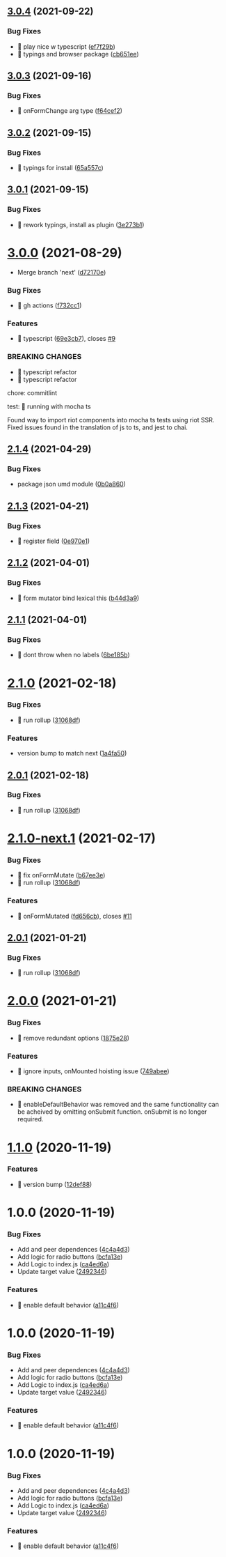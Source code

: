 ## [3.0.4](https://github.com/riot-tools/final-form/compare/v3.0.3...v3.0.4) (2021-09-22)


### Bug Fixes

* 🐛 play nice w typescript ([ef7f29b](https://github.com/riot-tools/final-form/commit/ef7f29b176f17e23732531a561a2c564e3fab160))
* 🐛 typings and browser package ([cb651ee](https://github.com/riot-tools/final-form/commit/cb651eeb7ca839196190fff3d067b694aae6881b))

## [3.0.3](https://github.com/riot-tools/final-form/compare/v3.0.2...v3.0.3) (2021-09-16)


### Bug Fixes

* 🐛 onFormChange arg type ([f64cef2](https://github.com/riot-tools/final-form/commit/f64cef2e844cf241efe054f9442e1c1f549ecac7))

## [3.0.2](https://github.com/riot-tools/final-form/compare/v3.0.1...v3.0.2) (2021-09-15)


### Bug Fixes

* 🐛 typings for install ([65a557c](https://github.com/riot-tools/final-form/commit/65a557c5a8e13b5c65c6360afadd9c64c5c23401))

## [3.0.1](https://github.com/riot-tools/final-form/compare/v3.0.0...v3.0.1) (2021-09-15)


### Bug Fixes

* 🐛 rework typings, install as plugin ([3e273b1](https://github.com/riot-tools/final-form/commit/3e273b10a79f1ea50c438b7e21d8f8790648c568))

# [3.0.0](https://github.com/riot-tools/final-form/compare/v2.1.4...v3.0.0) (2021-08-29)


* Merge branch 'next' ([d72170e](https://github.com/riot-tools/final-form/commit/d72170e519d4ad01ef70c9ab810284c1c8fe49f3))


### Bug Fixes

* 🐛 gh actions ([f732cc1](https://github.com/riot-tools/final-form/commit/f732cc123f959fb4f87fc03cba5ad33384de2807))


### Features

* 🎸 typescript ([69e3cb7](https://github.com/riot-tools/final-form/commit/69e3cb7cb4c5965575c5a9096809845ffed60b90)), closes [#9](https://github.com/riot-tools/final-form/issues/9)


### BREAKING CHANGES

* 🧨 typescript refactor
* 🧨 typescript refactor

chore: commitlint

test: 💍 running with mocha ts

Found way to import riot components into mocha ts tests using riot SSR.
Fixed issues found in the translation of js to ts, and jest to chai.

## [2.1.4](https://github.com/damusix/riot-final-form/compare/v2.1.3...v2.1.4) (2021-04-29)


### Bug Fixes

* package json umd module ([0b0a860](https://github.com/damusix/riot-final-form/commit/0b0a860255811097208f7195af874d34d6c50b23))

## [2.1.3](https://github.com/damusix/riot-final-form/compare/v2.1.2...v2.1.3) (2021-04-21)


### Bug Fixes

* 🐛 register field ([0e970e1](https://github.com/damusix/riot-final-form/commit/0e970e1bd1905145ac226512d58d1aa76738e4f7))

## [2.1.2](https://github.com/damusix/riot-final-form/compare/v2.1.1...v2.1.2) (2021-04-01)


### Bug Fixes

* 🐛 form mutator bind lexical this ([b44d3a9](https://github.com/damusix/riot-final-form/commit/b44d3a9d758eab11478b5dcb11c0628b52d830e9))

## [2.1.1](https://github.com/damusix/riot-final-form/compare/v2.1.0...v2.1.1) (2021-04-01)


### Bug Fixes

* 🐛 dont throw when no labels ([6be185b](https://github.com/damusix/riot-final-form/commit/6be185bb703ab45f66ffdb590e8ed17263df36ac))

# [2.1.0](https://github.com/damusix/riot-final-form/compare/v2.0.0...v2.1.0) (2021-02-18)


### Bug Fixes

* 🐛 run rollup ([31068df](https://github.com/damusix/riot-final-form/commit/31068df74daa68254b7157ef2c75ad660af87ece))


### Features

* version bump to match next ([1a4fa50](https://github.com/damusix/riot-final-form/commit/1a4fa506a070d1657d351b139b8c4f74eadffc18))

## [2.0.1](https://github.com/damusix/riot-final-form/compare/v2.0.0...v2.0.1) (2021-02-18)


### Bug Fixes

* 🐛 run rollup ([31068df](https://github.com/damusix/riot-final-form/commit/31068df74daa68254b7157ef2c75ad660af87ece))

# [2.1.0-next.1](https://github.com/damusix/riot-final-form/compare/v2.0.0...v2.1.0-next.1) (2021-02-17)


### Bug Fixes

* 🐛 fix onFormMutate ([b67ee3e](https://github.com/damusix/riot-final-form/commit/b67ee3eb1ecc7636691bd90bf6b70ab67df44f2f))
* 🐛 run rollup ([31068df](https://github.com/damusix/riot-final-form/commit/31068df74daa68254b7157ef2c75ad660af87ece))


### Features

* 🎸 onFormMutated ([fd656cb](https://github.com/damusix/riot-final-form/commit/fd656cb49f0f1c72511f46bc5b727beda5679886)), closes [#11](https://github.com/damusix/riot-final-form/issues/11)

## [2.0.1](https://github.com/damusix/riot-final-form/compare/v2.0.0...v2.0.1) (2021-01-21)


### Bug Fixes

* 🐛 run rollup ([31068df](https://github.com/damusix/riot-final-form/commit/31068df74daa68254b7157ef2c75ad660af87ece))

# [2.0.0](https://github.com/damusix/riot-final-form/compare/v1.2.0...v2.0.0) (2021-01-21)


### Bug Fixes

* 🐛 remove redundant options ([1875e28](https://github.com/damusix/riot-final-form/commit/1875e2846bb722073d2d94ad25132f2bd77e796d))


### Features

* 🎸 ignore inputs, onMounted hoisting issue ([749abee](https://github.com/damusix/riot-final-form/commit/749abee046d72c9b7b6d02ee3627c7cc05c97cf3))


### BREAKING CHANGES

* 🧨 enableDefaultBehavior was removed and the same functionality can be
acheived by omitting onSubmit function. onSubmit is no longer required.

# [1.1.0](https://github.com/damusix/riot-final-form/compare/v1.0.0...v1.1.0) (2020-11-19)


### Features

* 🎸 version bump ([12def88](https://github.com/damusix/riot-final-form/commit/12def880564e2286f0bac95101023c704c39eb55))

# 1.0.0 (2020-11-19)


### Bug Fixes

* Add  and peer dependences ([4c4a4d3](https://github.com/damusix/riot-final-form/commit/4c4a4d37357c917a577eafaee6d3235a77d00c98))
* Add logic for radio buttons ([bcfa13e](https://github.com/damusix/riot-final-form/commit/bcfa13e192f8be5235405ebd87a6a9a85eb05684))
* Add Logic to index.js ([ca4ed6a](https://github.com/damusix/riot-final-form/commit/ca4ed6a57f77937f24c81a8290ec965bbf521d34))
* Update target value ([2492346](https://github.com/damusix/riot-final-form/commit/24923468021ad9fed6bc5f7bad567a0257974a5a))


### Features

* 🎸 enable default behavior ([a11c4f6](https://github.com/damusix/riot-final-form/commit/a11c4f6e72de340324bd96fd6dda3fd38636afea))

# 1.0.0 (2020-11-19)


### Bug Fixes

* Add  and peer dependences ([4c4a4d3](https://github.com/damusix/riot-final-form/commit/4c4a4d37357c917a577eafaee6d3235a77d00c98))
* Add logic for radio buttons ([bcfa13e](https://github.com/damusix/riot-final-form/commit/bcfa13e192f8be5235405ebd87a6a9a85eb05684))
* Add Logic to index.js ([ca4ed6a](https://github.com/damusix/riot-final-form/commit/ca4ed6a57f77937f24c81a8290ec965bbf521d34))
* Update target value ([2492346](https://github.com/damusix/riot-final-form/commit/24923468021ad9fed6bc5f7bad567a0257974a5a))


### Features

* 🎸 enable default behavior ([a11c4f6](https://github.com/damusix/riot-final-form/commit/a11c4f6e72de340324bd96fd6dda3fd38636afea))

# 1.0.0 (2020-11-19)


### Bug Fixes

* Add  and peer dependences ([4c4a4d3](https://github.com/damusix/riot-final-form/commit/4c4a4d37357c917a577eafaee6d3235a77d00c98))
* Add logic for radio buttons ([bcfa13e](https://github.com/damusix/riot-final-form/commit/bcfa13e192f8be5235405ebd87a6a9a85eb05684))
* Add Logic to index.js ([ca4ed6a](https://github.com/damusix/riot-final-form/commit/ca4ed6a57f77937f24c81a8290ec965bbf521d34))
* Update target value ([2492346](https://github.com/damusix/riot-final-form/commit/24923468021ad9fed6bc5f7bad567a0257974a5a))


### Features

* 🎸 enable default behavior ([a11c4f6](https://github.com/damusix/riot-final-form/commit/a11c4f6e72de340324bd96fd6dda3fd38636afea))
